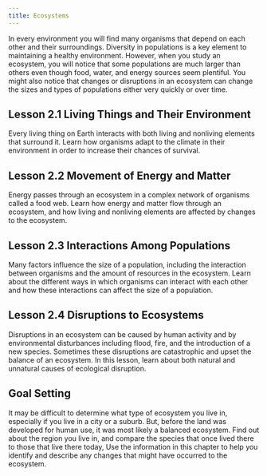 ```yaml
---
title: Ecosystems
---
```


In every environment you will find many organisms that depend on each other and their surroundings. Diversity in populations is a key element to maintaining a healthy environment. However, when you study an ecosystem, you will notice that some populations are much larger than others even though food, water, and energy sources seem plentiful. You might also notice that changes or disruptions in an ecosystem can change the sizes and types of populations either very quickly or over time. 

## Lesson 2.1 Living Things and Their Environment

Every living thing on Earth interacts with both living and nonliving elements that surround it. Learn how organisms adapt to the climate in their environment in order to increase their chances of survival.

## Lesson 2.2 Movement of Energy and Matter

Energy passes through an ecosystem in a complex network of organisms called a food web. Learn how energy and matter flow through an ecosystem, and how living and nonliving elements are affected by changes to the ecosystem.

## Lesson 2.3 Interactions Among Populations

Many factors influence the size of a population, including the interaction between organisms and the amount of resources in the ecosystem. Learn about the different ways in which organisms can interact with each other and how these interactions can affect the size of a population.

## Lesson 2.4 Disruptions to Ecosystems

Disruptions in an ecosystem can be caused by human activity and by environmental disturbances including flood, fire, and the introduction of a new species. Sometimes these disruptions are catastrophic and upset the balance of an ecosystem. In this lesson, learn about both natural and unnatural causes of ecological disruption.

## Goal Setting

It may be difficult to determine what type of ecosystem you live in, especially if you live in a city or a suburb. But, before the land was developed for human use, it was most likely a balanced ecosystem. Find out about the region you live in, and compare the species that once lived there to those that live there today, Use the information in this chapter to help you identify and describe any changes that might have occurred to the ecosystem.